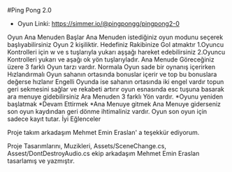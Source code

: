 
#Ping Pong 2.0

* Oyun Linki: https://simmer.io/@pingpongg/pingpong2-0

Oyun Ana Menuden Başlar
Ana Menuden istediğiniz oyun modunu seçerek başlıyabilirsiniz
Oyun 2 kişiliktir.
Hedefiniz Rakibinize Gol atmaktır
1.Oyuncu Kontrolleri için w ve s tuşlarıyla yukarı aşşağı hareket edebilirsiniz
2.Oyuncu Kontrolleri yukarı ve aşağı ok yön tuşlarıyladır.
Ana Menude Göreceğiniz üzere 3 farklı Oyun tarzı vardır.
Normala Oyun sade bir oynanış içerirken Hızlandırmalı Oyun sahanın ortasında bonuslar içerir ve top bu bonuslara değerse hızlanır
Engelli Oyunda ise sahanın ortasında iki engel vardır topun geri sekmesini sağlar ve rekabeti artırır
oyun esnasında esc tuşuna basarak ara menuye gidebilirsiniz
Ara Menuden 3 farklı Yön vardır.
	*Oyunu yeniden başlatmak
	*Devam Ettirmek
	*Ana Menuye gitmek
Ana Menuye giderseniz son oyun kaydından geri dönme ihtimaliniz vardır. Oyun son oyun için sadece kayıt tutar.
İyi Eğlenceler



Proje takım arkadaşım Mehmet Emin Eraslan' a teşekkür ediyorum.


Proje Tasarımlarını, Muzikleri, Assets/SceneChange.cs, Assest/DontDestroyAudio.cs ekip arkadaşım Mehmet Emin Eraslan tasarlamış ve yazmıştır.




